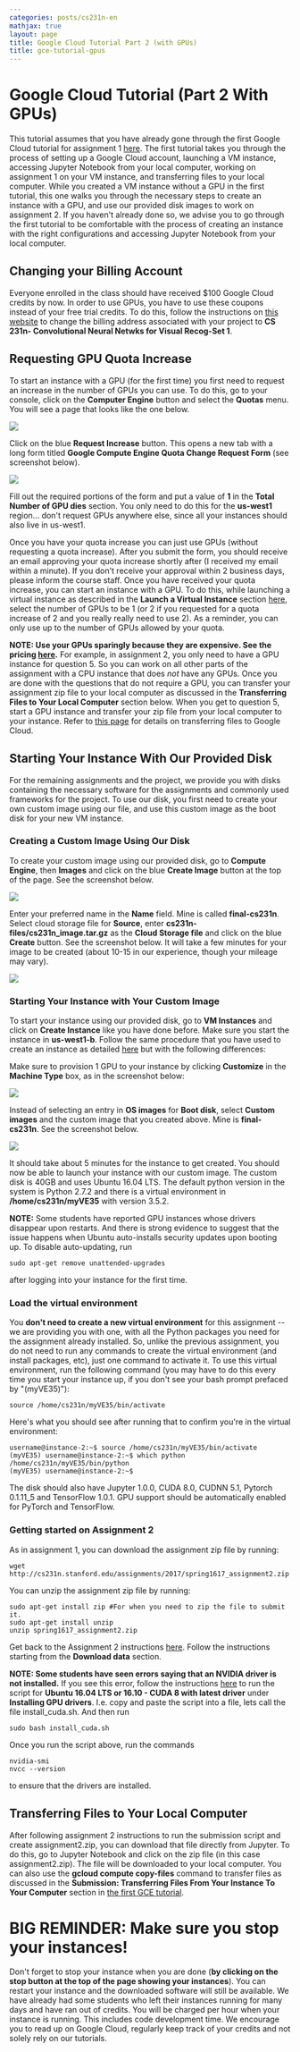 ```yaml
---
categories: posts/cs231n-en
mathjax: true
layout: page
title: Google Cloud Tutorial Part 2 (with GPUs)
title: gce-tutorial-gpus
---
```

# Google Cloud Tutorial (Part 2 With GPUs) #
This tutorial assumes that you have already gone through the first Google Cloud tutorial for assignment 1 [here](http://cs231n.github.io/gce-tutorial/ "title"). The first tutorial takes you through the process of setting up a Google Cloud account, launching a VM instance, accessing Jupyter Notebook from your local computer, working on assignment 1 on your VM instance, and transferring files to your local computer. While you created a VM instance without a GPU in the first tutorial, this one walks you through the necessary steps to create an instance with a GPU, and use our provided disk images to work on assignment 2. If you haven't already done so, we advise you to go through the first tutorial to be comfortable with the process of creating an instance with the right configurations and accessing Jupyter Notebook from your local computer.

## Changing your Billing Account ##
Everyone enrolled in the class should have received $100 Google Cloud credits by now. In order to use GPUs, you have to use these coupons instead of your free trial credits. To do this, follow the instructions on [this website](https://support.google.com/cloud/answer/6293499?hl=en "Title") to change the billing address associated with your project to **CS 231n- Convolutional Neural Netwks for Visual Recog-Set 1**.
	 
## Requesting GPU Quota Increase ##
To start an instance with a GPU (for the first time) you first need to request an increase in the number of GPUs you can use. To do this, go to your console, click on the **Computer Engine** button and select the **Quotas** menu. You will see a page that looks like the one below. 

<div class='fig figcenter fighighlight'>
  <img src='/Dairy/assets/images/cs231n/google-cloud-quotas-screen.png'>
</div>

Click on the blue **Request Increase** button. This opens a new tab with a long form titled **Google Compute Engine Quota Change Request Form** (see screenshot below). 
<div class='fig figcenter fighighlight'>
  <img src='/Dairy/assets/images/cs231n/google-cloud-quotas-form.png'>
</div>

Fill out the required portions of the form and put a value of **1** in the **Total Number of GPU dies** section. You only need to do this for the **us-west1** region... don't request GPUs anywhere else, since all your instances should also live in us-west1. 

Once you have your quota increase you can just use GPUs (without requesting a quota increase). After you submit the form, you should receive an email approving your quota increase shortly after (I received my email within a minute). If you don't receive your approval within 2 business days, please inform the course staff. Once you have received your quota increase, you can start an instance with a GPU. To do this, while launching a virtual instance as described in the **Launch a Virtual Instance** section [here](http://cs231n.github.io/gce-tutorial/ "title"), select the number of GPUs to be 1 (or 2 if you requested for a quota increase of 2 and you really really need to use 2). As a reminder, you can only use up to the number of GPUs allowed by your quota. 

**NOTE: Use your GPUs sparingly because they are expensive. See the pricing [here](https://cloud.google.com/compute/pricing#gpus "title").** For example, in assignment 2, you only need to have a GPU instance for question 5. So you can work on all other parts of the assignment with a CPU instance that does *not* have any GPUs. Once you are done with the questions that do not require a GPU, you can transfer your assignment zip file to your local computer as discussed in the **Transferring Files to Your Local Computer** section below. When you get to question 5, start a GPU instance and transfer your zip file from your local computer to your instance. Refer to [this page](https://cloud.google.com/compute/docs/instances/transfer-files "title") for details on transferring files to Google Cloud. 

## Starting Your Instance With Our Provided Disk ##
For the remaining assignments and the project, we provide you with disks containing the necessary software for the assignments and commonly used frameworks for the project. To use our disk, you first need to create your own custom image using our file, and use this custom image as the boot disk for your new VM instance. 

### Creating a Custom Image Using Our Disk ###
To create your custom image using our provided disk, go to **Compute Engine**, then **Images** and click on the blue **Create Image** button at the top of the page. See the screenshot below.
<div class='fig figcenter fighighlight'>
  <img src='/Dairy/assets/images/cs231n/google-cloud-create-image-screenshot.png'>
</div>

Enter your preferred name in the **Name** field. Mine is called **final-cs231n**. Select cloud storage file for **Source**, enter **cs231n-files/cs231n_image.tar.gz** as the **Cloud Storage file** and click on the blue **Create** button. See the screenshot below. It will take a few minutes for your image to be created (about 10-15 in our experience, though your mileage may vary). 

<div class='fig figcenter fighighlight'>
  <img src='/Dairy/assets/images/cs231n/google-cloud-select-cloud-storage.png'>
</div>

### Starting Your Instance with Your Custom Image ###
To start your instance using our provided disk, go to **VM Instances** and click on **Create Instance** like you have done before. Make sure you start the instance in **us-west1-b**. Follow the same procedure that you have used to create an instance as detailed [here](http://cs231n.github.io/gce-tutorial/ "title") but with the following differences:

Make sure to provision 1 GPU to your instance by clicking **Customize** in the **Machine Type** box, as in the screenshot below:

<div class='fig figcenter fighighlight'>
  <img src='/Dairy/assets/images/cs231n/google-cloud-instance-gpus.png'>
</div>

Instead of selecting an entry in **OS images** for **Boot disk**, select **Custom images** and the custom image that you created above. Mine is **final-cs231n**. See the screenshot below. 

<div class='fig figcenter fighighlight'>
  <img src='/Dairy/assets/images/cs231n/google-cloud-select-custom-image.png'>
</div>

It should take about 5 minutes for the instance to get created. You should now be able to launch your instance with our custom image. The custom disk is 40GB and uses Ubuntu 16.04 LTS. 
The default python version in the system is Python 2.7.2 and there is a virtual environment in **/home/cs231n/myVE35** with version 3.5.2. 

**NOTE:** Some students have reported GPU instances whose drivers disappear upon restarts. And there is strong evidence to suggest that the issue happens when Ubuntu auto-installs security updates upon booting up. To disable auto-updating, run

```
sudo apt-get remove unattended-upgrades
```

after logging into your instance for the first time.

### Load the virtual environment ###
You **don't need to create a new virtual environment** for this assignment -- we are providing you with one, with all the Python packages you need for the assignment already installed. So, unlike the previous assignment, you do not need to run any commands to create the virtual environment (and install packages, etc), just one command to activate it. To use this virtual environment, run the following command (you may have to do this every time you start your instance up, if you don't see your bash prompt prefaced by "(myVE35)"): 

```
source /home/cs231n/myVE35/bin/activate
```

Here's what you should see after running that to confirm you're in the virtual environment:

```
username@instance-2:~$ source /home/cs231n/myVE35/bin/activate
(myVE35) username@instance-2:~$ which python
/home/cs231n/myVE35/bin/python
(myVE35) username@instance-2:~$ 
```

The disk should also have Jupyter 1.0.0, CUDA 8.0, CUDNN 5.1, Pytorch 0.1.11_5 and TensorFlow 1.0.1. GPU support should be automatically enabled for PyTorch and TensorFlow. 

### Getting started on Assignment 2 ###
As in assignment 1, you can download the assignment zip file by running:

```
wget http://cs231n.stanford.edu/assignments/2017/spring1617_assignment2.zip
```

You can unzip the assignment zip file by running:

```
sudo apt-get install zip #For when you need to zip the file to submit it.
sudo apt-get install unzip
unzip spring1617_assignment2.zip
```

Get back to the Assignment 2 instructions [here](http://cs231n.github.io/assignments2017/assignment2/). Follow the instructions starting from the **Download data** section.

**NOTE: Some students have seen errors saying that an NVIDIA driver is not installed.** If you see this error, follow the instructions [here](https://cloud.google.com/compute/docs/gpus/add-gpus#install-driver-script "title") to run the script for **Ubuntu 16.04 LTS or 16.10 - CUDA 8 with latest driver** under **Installing GPU drivers**. I.e. copy and paste the script into a file, lets call the file install_cuda.sh. And then run 

```
sudo bash install_cuda.sh 
```

Once you run the script above, run the commands 
```
nvidia-smi
nvcc --version
```

to ensure that the drivers are installed.

## Transferring Files to Your Local Computer ##
After following assignment 2 instructions to run the submission script and create assignment2.zip, you can download that file directly from Jupyter. To do this, go to Jupyter Notebook and click on the zip file (in this case assignment2.zip). The file will be downloaded to your local computer. You can also use the **gcloud compute copy-files** command to transfer files as discussed in the **Submission: Transferring Files From Your Instance To Your Computer** section in [the first GCE tutorial](http://cs231n.github.io/gce-tutorial/ "title").

# BIG REMINDER: Make sure you stop your instances! #

Don't forget to stop your instance when you are done (**by clicking on the stop button at the top of the page showing your instances**). You can restart your instance and the downloaded software will still be available. We have already had some students who left their instances running for many days and have ran out of credits. You will be charged per hour when your instance is running. This includes code development time. We encourage you to read up on Google Cloud, regularly keep track of your credits and not solely rely on our tutorials.
